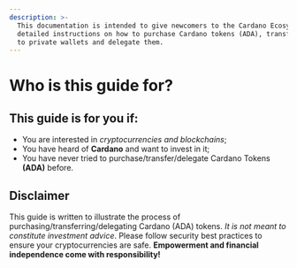 ```yaml
---
description: >-
  This documentation is intended to give newcomers to the Cardano Ecosystem
  detailed instructions on how to purchase Cardano tokens (ADA), transfer them
  to private wallets and delegate them.
---
```


# Who is this guide for?

## This guide is for you if:

* You are interested in _cryptocurrencies and blockchains_;
* You have heard of **Cardano** and want to invest in it;
* You have never tried to purchase/transfer/delegate Cardano Tokens **\(ADA\)** before.

## Disclaimer

This guide is written to illustrate the process of purchasing/transferring/delegating Cardano \(ADA\) tokens. _It is not meant to constitute investment advice_. Please follow security best practices to ensure your cryptocurrencies are safe. **Empowerment and financial independence come with responsibility!**

